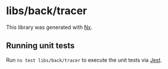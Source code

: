 # libs/back/tracer

This library was generated with [Nx](https://nx.dev).

## Running unit tests

Run `nx test libs/back/tracer` to execute the unit tests via [Jest](https://jestjs.io).
